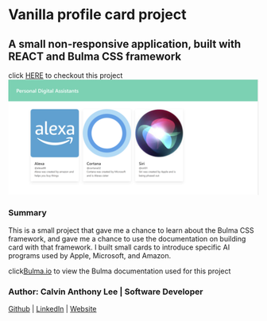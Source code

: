 # Vanilla profile card project

## A small non-responsive application, built with REACT and Bulma CSS framework

click [HERE](https://profile-card-nu-one.vercel.app/) to checkout this project
![ProfileCard](src/images/ProfileCard.png)

### Summary
This is a small project that gave me a chance to learn about the Bulma CSS framework, and gave me a chance to use the documentation on building card with that framework. I built small cards to introduce specific AI programs used by Apple, Microsoft, and Amazon. 

click[Bulma.io](https://bulma.io/documentation/components/card/) to view the Bulma documentation used for this project

### Author: Calvin Anthony Lee | Software Developer 
[Github](https://github.com/calvinalee2006) |  [LinkedIn](https://www.linkedin.com/in/calvinalee/) | [Website](https://calvins-react-portfolio.vercel.app/)